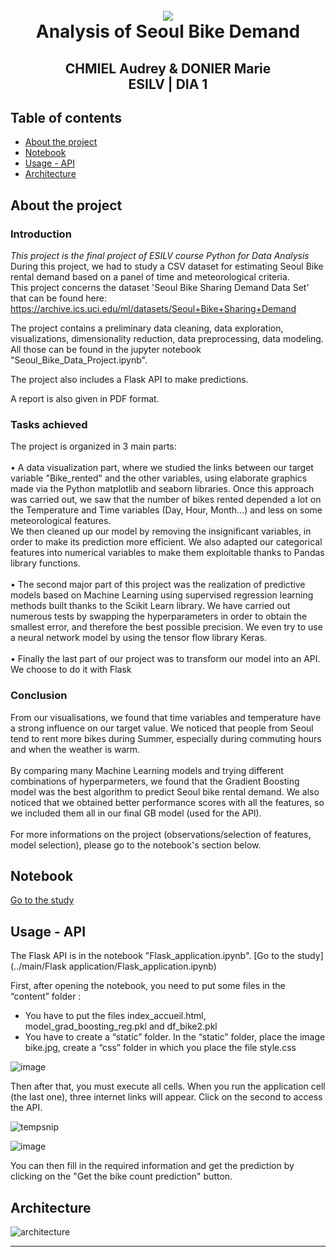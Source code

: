 <h1 align="center">
  <br>
   <img src=https://user-images.githubusercontent.com/61688477/147778433-746a8785-ad30-4160-aed1-d74c87f22c05.jpg>
  <br>
  Analysis of Seoul Bike Demand
  <h2 align="center">
    CHMIEL Audrey & DONIER Marie  
    <br>
    ESILV | DIA 1
  </h2>
</h1> 

## Table of contents
  * [About the project](#about_the_project)
  * [Notebook](#notebook)
  * [Usage - API](#usage)
  * [Architecture](#architecture)

## About the project
### Introduction

*This project is the final project of ESILV course Python for Data Analysis* 
<br>
During this project, we had to study a CSV dataset for estimating Seoul Bike rental demand based on a panel of time and meteorological criteria. 
<br> This project concerns the dataset 'Seoul Bike Sharing Demand Data Set' that can be found here:
https://archive.ics.uci.edu/ml/datasets/Seoul+Bike+Sharing+Demand

The project contains a preliminary data cleaning, data exploration, visualizations, dimensionality reduction, data preprocessing, data modeling.
All those can be found in the jupyter notebook "Seoul_Bike_Data_Project.ipynb".

The project also includes a Flask API to make predictions.

A report is also given in PDF format.

### Tasks achieved 

The project is organized in 3 main parts: 
<br><br>
•	  A data visualization part, where we studied the links between our target variable "Bike_rented" and the other variables, using elaborate graphics made via the Python matplotlib and seaborn libraries. Once this approach was carried out, we saw that the number of bikes rented depended a lot on the Temperature and Time variables (Day, Hour, Month...) and less on some meteorological features. <br> We then cleaned up our model by removing the insignificant variables, in order to make its prediction more efficient. We also adapted our categorical features into numerical variables to make them exploitable thanks to Pandas library functions.
<br><br>
•	  The second major part of this project was the realization of predictive models based on Machine Learning using supervised regression learning methods built thanks to  the Scikit Learn library. We have carried out numerous tests by swapping the hyperparameters in order to obtain the smallest error, and therefore the best possible precision. We even try to use a neural network model by using the tensor flow library Keras.
<br><br>
•  Finally the last part of our project was to transform our model into an API. We choose to do it with Flask
 
### Conclusion
From our visualisations, we found that time variables and temperature have a strong influence on our target value. We noticed that people from Seoul tend to rent more bikes during Summer, especially during commuting hours and when the weather is warm.
<br><br>
By comparing many Machine Learning models and trying different combinations of hyperparmeters, we found that the Gradient Boosting model was the best algorithm to predict Seoul bike rental demand. We also noticed that we obtained better performance scores with all the features, so we included them all in our final GB model (used for the API). 
<br><br>
For more informations on the project (observations/selection of features, model selection), please go to the notebook's section below. 
 
 ## Notebook
 [Go to the study](../main/Seoul_Bike_Data_Project_VRAI.ipynb)

 ## Usage - API
 The Flask API is in the notebook "Flask_application.ipynb". 
 [Go to the study](../main/Flask application/Flask_application.ipynb)
 
 First, after opening the notebook, you need to put some files in the “content” folder :
  - You have to put the files index_accueil.html, model_grad_boosting_reg.pkl and df_bike2.pkl
  - You have to create a “static” folder. In the “static” folder, place the image bike.jpg, create a “css” folder in which you place the file style.css
  
  ![image](https://user-images.githubusercontent.com/95496652/147863425-66063d62-4d66-4be5-8715-fc2340f13ca2.png)

 
 Then after that, you must execute all cells.
 When you run the application cell (the last one), three internet links will appear. Click on the second to access the API.
 
 ![tempsnip](https://user-images.githubusercontent.com/95496652/147863512-7b923101-a5f8-4fbf-b994-535484f5d57e.png)

![image](https://user-images.githubusercontent.com/95496652/147863518-c69a9ffe-b2ce-4b2f-8df4-61af57dd8caa.png)


You can then fill in the required information and get the prediction by clicking on the "Get the bike count prediction" button.


 
 ## Architecture
 
![architecture](https://user-images.githubusercontent.com/95496652/147876240-21d490e2-387f-4b95-b5f5-1cde76c9b232.PNG)

-------------------------
